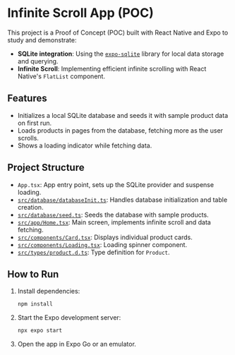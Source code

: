# Infinite Scroll App (POC)

This project is a Proof of Concept (POC) built with React Native and Expo to study and demonstrate:

- **SQLite integration**: Using the [`expo-sqlite`](https://docs.expo.dev/versions/latest/sdk/sqlite/) library for local data storage and querying.
- **Infinite Scroll**: Implementing efficient infinite scrolling with React Native's `FlatList` component.

## Features

- Initializes a local SQLite database and seeds it with sample product data on first run.
- Loads products in pages from the database, fetching more as the user scrolls.
- Shows a loading indicator while fetching data.

## Project Structure

- `App.tsx`: App entry point, sets up the SQLite provider and suspense loading.
- [`src/database/databaseInit.ts`](src/database/databaseInit.ts): Handles database initialization and table creation.
- [`src/database/seed.ts`](src/database/seed.ts): Seeds the database with sample products.
- [`src/app/Home.tsx`](src/app/Home.tsx): Main screen, implements infinite scroll and data fetching.
- [`src/components/Card.tsx`](src/components/Card.tsx): Displays individual product cards.
- [`src/components/Loading.tsx`](src/components/Loading.tsx): Loading spinner component.
- [`src/types/product.d.ts`](src/types/product.d.ts): Type definition for `Product`.


## How to Run

1. Install dependencies:
   ```sh
   npm install
   ```
2. Start the Expo development server:
   ```sh
   npx expo start
   ```
3. Open the app in Expo Go or an emulator.